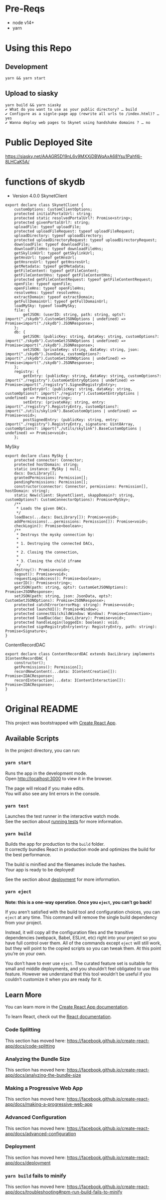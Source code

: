# Pre-Reqs
- node v14+
- yarn

# Using this Repo
## Development
```
yarn && yarn start
```
## Upload to siasky
```
yarn build && yarn siasky
✔ What do you want to use as your public directory? … build
✔ Configure as a signle-page app (rewrite all urls to /index.html)? … yes
✔ Wanna deploy web pages to Skynet using handshake domains ? … no
```

# Public Deployed Site
https://siasky.net/AAAGR5D19nL6v9MXXjDBWqAxA68Ysu1Pahf4j-8LHCaK5A/

# functions of skydb
- Version 4.0.0
SkynetClient
```
export declare class SkynetClient {
    customOptions: CustomClientOptions;
    protected initialPortalUrl: string;
    protected static resolvedPortalUrl?: Promise<string>;
    protected givenPortalUrl?: string;
    uploadFile: typeof uploadFile;
    protected uploadFileRequest: typeof uploadFileRequest;
    uploadDirectory: typeof uploadDirectory;
    protected uploadDirectoryRequest: typeof uploadDirectoryRequest;
    downloadFile: typeof downloadFile;
    downloadFileHns: typeof downloadFileHns;
    getSkylinkUrl: typeof getSkylinkUrl;
    getHnsUrl: typeof getHnsUrl;
    getHnsresUrl: typeof getHnsresUrl;
    getMetadata: typeof getMetadata;
    getFileContent: typeof getFileContent;
    getFileContentHns: typeof getFileContentHns;
    protected getFileContentRequest: typeof getFileContentRequest;
    openFile: typeof openFile;
    openFileHns: typeof openFileHns;
    resolveHns: typeof resolveHns;
    extractDomain: typeof extractDomain;
    getFullDomainUrl: typeof getFullDomainUrl;
    loadMySky: typeof loadMySky;
    file: {
        getJSON: (userID: string, path: string, opts?: import("./skydb").CustomGetJSONOptions | undefined) => Promise<import("./skydb").JSONResponse>;
    };
    db: {
        getJSON: (publicKey: string, dataKey: string, customOptions?: import("./skydb").CustomGetJSONOptions | undefined) => Promise<import("./skydb").JSONResponse>;
        setJSON: (privateKey: string, dataKey: string, json: import("./skydb").JsonData, customOptions?: import("./skydb").CustomSetJSONOptions | undefined) => Promise<import("./skydb").JSONResponse>;
    };
    registry: {
        getEntry: (publicKey: string, dataKey: string, customOptions?: import("./registry").CustomGetEntryOptions | undefined) => Promise<import("./registry").SignedRegistryEntry>;
        getEntryUrl: (publicKey: string, dataKey: string, customOptions?: import("./registry").CustomGetEntryOptions | undefined) => Promise<string>;
        setEntry: (privateKey: string, entry: import("./registry").RegistryEntry, customOptions?: import("./utils/skylink").BaseCustomOptions | undefined) => Promise<void>;
        postSignedEntry: (publicKey: string, entry: import("./registry").RegistryEntry, signature: Uint8Array, customOptions?: import("./utils/skylink").BaseCustomOptions | undefined) => Promise<void>;
    };
```

MySky
```
export declare class MySky {
    protected connector: Connector;
    protected hostDomain: string;
    static instance: MySky | null;
    dacs: DacLibrary[];
    grantedPermissions: Permission[];
    pendingPermissions: Permission[];
    constructor(connector: Connector, permissions: Permission[], hostDomain: string);
    static New(client: SkynetClient, skappDomain?: string, customOptions?: CustomConnectorOptions): Promise<MySky>;
    /**
     * Loads the given DACs.
     */
    loadDacs(...dacs: DacLibrary[]): Promise<void>;
    addPermissions(...permissions: Permission[]): Promise<void>;
    checkLogin(): Promise<boolean>;
    /**
     * Destroys the mysky connection by:
     *
     * 1. Destroying the connected DACs,
     *
     * 2. Closing the connection,
     *
     * 3. Closing the child iframe
     */
    destroy(): Promise<void>;
    logout(): Promise<void>;
    requestLoginAccess(): Promise<boolean>;
    userID(): Promise<string>;
    getJSON(path: string, opts?: CustomGetJSONOptions): Promise<JSONResponse>;
    setJSON(path: string, json: JsonData, opts?: CustomSetJSONOptions): Promise<JSONResponse>;
    protected catchError(errorMsg: string): Promise<void>;
    protected launchUI(): Promise<Window>;
    protected connectUi(childWindow: Window): Promise<Connection>;
    protected loadDac(dac: DacLibrary): Promise<void>;
    protected handleLogin(loggedIn: boolean): void;
    protected signRegistryEntry(entry: RegistryEntry, path: string): Promise<Signature>;
}
```

ContentRecordDAC
```
export declare class ContentRecordDAC extends DacLibrary implements IContentRecordDAC {
    constructor();
    getPermissions(): Permission[];
    recordNewContent(...data: IContentCreation[]): Promise<IDACResponse>;
    recordInteraction(...data: IContentInteraction[]): Promise<IDACResponse>;
}
```

# Original README
This project was bootstrapped with [Create React App](https://github.com/facebook/create-react-app).

## Available Scripts

In the project directory, you can run:

### `yarn start`

Runs the app in the development mode.<br />
Open [http://localhost:3000](http://localhost:3000) to view it in the browser.

The page will reload if you make edits.<br />
You will also see any lint errors in the console.

### `yarn test`

Launches the test runner in the interactive watch mode.<br />
See the section about [running tests](https://facebook.github.io/create-react-app/docs/running-tests) for more information.

### `yarn build`

Builds the app for production to the `build` folder.<br />
It correctly bundles React in production mode and optimizes the build for the best performance.

The build is minified and the filenames include the hashes.<br />
Your app is ready to be deployed!

See the section about [deployment](https://facebook.github.io/create-react-app/docs/deployment) for more information.

### `yarn eject`

**Note: this is a one-way operation. Once you `eject`, you can’t go back!**

If you aren’t satisfied with the build tool and configuration choices, you can `eject` at any time. This command will remove the single build dependency from your project.

Instead, it will copy all the configuration files and the transitive dependencies (webpack, Babel, ESLint, etc) right into your project so you have full control over them. All of the commands except `eject` will still work, but they will point to the copied scripts so you can tweak them. At this point you’re on your own.

You don’t have to ever use `eject`. The curated feature set is suitable for small and middle deployments, and you shouldn’t feel obligated to use this feature. However we understand that this tool wouldn’t be useful if you couldn’t customize it when you are ready for it.

## Learn More

You can learn more in the [Create React App documentation](https://facebook.github.io/create-react-app/docs/getting-started).

To learn React, check out the [React documentation](https://reactjs.org/).

### Code Splitting

This section has moved here: https://facebook.github.io/create-react-app/docs/code-splitting

### Analyzing the Bundle Size

This section has moved here: https://facebook.github.io/create-react-app/docs/analyzing-the-bundle-size

### Making a Progressive Web App

This section has moved here: https://facebook.github.io/create-react-app/docs/making-a-progressive-web-app

### Advanced Configuration

This section has moved here: https://facebook.github.io/create-react-app/docs/advanced-configuration

### Deployment

This section has moved here: https://facebook.github.io/create-react-app/docs/deployment

### `yarn build` fails to minify

This section has moved here: https://facebook.github.io/create-react-app/docs/troubleshooting#npm-run-build-fails-to-minify
